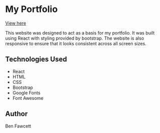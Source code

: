 # My Portfolio

[View here](https://hexagonatron.github.io/react-portfolio/)

This website was designed to act as a basis for my portfolio. It was built using React with styling provided by bootstrap. The website is also responsive to ensure that it looks consistent across all screen sizes.

## Technologies Used
* React
* HTML
* CSS
* Bootstrap
* Google Fonts
* Font Awesome

## Author

Ben Fawcett
